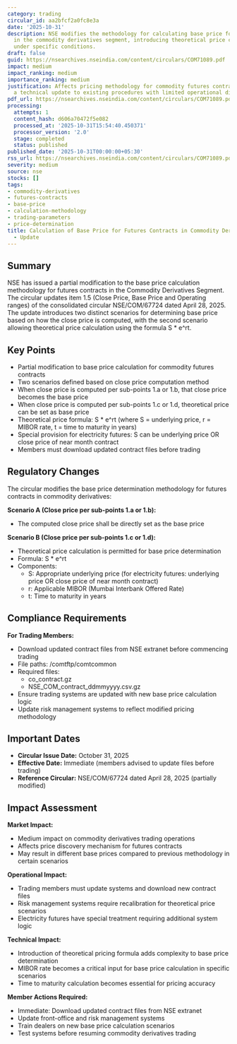 ```yaml
---
category: trading
circular_id: aa2bfcf2a0fc8e3a
date: '2025-10-31'
description: NSE modifies the methodology for calculating base price for futures contracts
  in the commodity derivatives segment, introducing theoretical price calculation
  under specific conditions.
draft: false
guid: https://nsearchives.nseindia.com/content/circulars/COM71089.pdf
impact: medium
impact_ranking: medium
importance_ranking: medium
justification: Affects pricing methodology for commodity futures contracts but is
  a technical update to existing procedures with limited operational disruption
pdf_url: https://nsearchives.nseindia.com/content/circulars/COM71089.pdf
processing:
  attempts: 1
  content_hash: d606a70472f5e082
  processed_at: '2025-10-31T15:54:40.450371'
  processor_version: '2.0'
  stage: completed
  status: published
published_date: '2025-10-31T00:00:00+05:30'
rss_url: https://nsearchives.nseindia.com/content/circulars/COM71089.pdf
severity: medium
source: nse
stocks: []
tags:
- commodity-derivatives
- futures-contracts
- base-price
- calculation-methodology
- trading-parameters
- price-determination
title: Calculation of Base Price for Futures Contracts in Commodity Derivatives Segment
  - Update
---
```


## Summary

NSE has issued a partial modification to the base price calculation methodology for futures contracts in the Commodity Derivatives Segment. The circular updates item 1.5 (Close Price, Base Price and Operating ranges) of the consolidated circular NSE/COM/67724 dated April 28, 2025. The update introduces two distinct scenarios for determining base price based on how the close price is computed, with the second scenario allowing theoretical price calculation using the formula S * e^rt.

## Key Points

- Partial modification to base price calculation for commodity futures contracts
- Two scenarios defined based on close price computation method
- When close price is computed per sub-points 1.a or 1.b, that close price becomes the base price
- When close price is computed per sub-points 1.c or 1.d, theoretical price can be set as base price
- Theoretical price formula: S * e^rt (where S = underlying price, r = MIBOR rate, t = time to maturity in years)
- Special provision for electricity futures: S can be underlying price OR close price of near month contract
- Members must download updated contract files before trading

## Regulatory Changes

The circular modifies the base price determination methodology for futures contracts in commodity derivatives:

**Scenario A (Close price per sub-points 1.a or 1.b):**
- The computed close price shall be directly set as the base price

**Scenario B (Close price per sub-points 1.c or 1.d):**
- Theoretical price calculation is permitted for base price determination
- Formula: S * e^rt
- Components:
  - S: Appropriate underlying price (for electricity futures: underlying price OR close price of near month contract)
  - r: Applicable MIBOR (Mumbai Interbank Offered Rate)
  - t: Time to maturity in years

## Compliance Requirements

**For Trading Members:**
- Download updated contract files from NSE extranet before commencing trading
- File paths: /comtftp/comtcommon
- Required files:
  - co_contract.gz
  - NSE_COM_contract_ddmmyyyy.csv.gz
- Ensure trading systems are updated with new base price calculation logic
- Update risk management systems to reflect modified pricing methodology

## Important Dates

- **Circular Issue Date:** October 31, 2025
- **Effective Date:** Immediate (members advised to update files before trading)
- **Reference Circular:** NSE/COM/67724 dated April 28, 2025 (partially modified)

## Impact Assessment

**Market Impact:**
- Medium impact on commodity derivatives trading operations
- Affects price discovery mechanism for futures contracts
- May result in different base prices compared to previous methodology in certain scenarios

**Operational Impact:**
- Trading members must update systems and download new contract files
- Risk management systems require recalibration for theoretical price scenarios
- Electricity futures have special treatment requiring additional system logic

**Technical Impact:**
- Introduction of theoretical pricing formula adds complexity to base price determination
- MIBOR rate becomes a critical input for base price calculation in specific scenarios
- Time to maturity calculation becomes essential for pricing accuracy

**Member Actions Required:**
- Immediate: Download updated contract files from NSE extranet
- Update front-office and risk management systems
- Train dealers on new base price calculation scenarios
- Test systems before resuming commodity derivatives trading